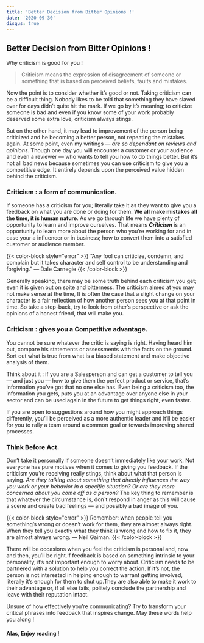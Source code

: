 ```yaml
---
title: 'Better Decision from Bitter Opinions !'
date: '2020-09-30'
disqus: true
---
```


## Better Decision from Bitter Opinions !
Why criticism is good for you !

> Criticism means the expression of disagreement of someone or something that is based on perceived beliefs, faults and mistakes.

Now the point is to consider whether it’s good or not. Taking criticism can be a difficult thing. Nobody likes to be told that something they have slaved over for days didn’t quite hit the mark. If we go by it’s meaning; to criticize someone is bad and even if you know some of your work probably deserved some extra love, criticism always stings.

But on the other hand, it may lead to improvement of the person being criticized and he becoming a better person, not repeating the mistakes again. At some point, even my writings — *are so dependant on reviews and opinions*. Though one day you will encounter a customer or your audience and even a reviewer — who wants to tell you how to do things better. But it’s not all bad news because sometimes you can use criticism to give you a competitive edge. It entirely depends upon the perceived value hidden behind the criticism.

### Criticism : a form of communication.
If someone has a criticism for you; literally take it as they want to give you a feedback on what you are done or doing for them. **We all make mistakes all the time, it is human nature**. As we go through life we have plenty of opportunity to learn and improve ourselves. That means ***Criticism*** is an opportunity to learn more about the person who you’re working for and in case your a influencer or in business; how to convert them into a satisfied customer or audience member.

{{< color-block style="error" >}}
“Any fool can criticize, condemn, and complain but it takes character and self control to be understanding and forgiving.” — Dale Carnegie
{{< /color-block >}}

Generally speaking, there may be some truth behind each criticism you get; even it is given out on spite and bitterness. The criticism aimed at you may not make sense at the time, It is often the case that a slight change on your character is a fair reflection of how another person sees you at that point in time. So take a step-back, try to look from other’s perspective or ask the opinions of a honest friend, that will make you.

### Criticism : gives you a Competitive advantage.
You cannot be sure whatever the critic is saying is right. Having heard him out, compare his statements or assessments with the facts on the ground. Sort out what is true from what is a biased statement and make objective analysis of them.

Think about it : if you are a Salesperson and can get a customer to tell you — and just you — how to give them the perfect product or service, that’s information you’ve got that no one else has. Even being a criticism too, the information you gets, puts you at an advantage over anyone else in your sector and can be used again in the future to get things right, even faster.

If you are open to suggestions around how you might approach things differently, you’ll be perceived as a more authentic leader and it’ll be easier for you to rally a team around a common goal or towards improving shared processes.

### Think Before Act.
Don’t take it personally if someone doesn’t immediately like your work. Not everyone has pure motives when it comes to giving you feedback. If the criticism you’re receiving really stings, think about what that person is saying. *Are they talking about something that directly influences the way you work or your behavior in a specific situation? Or are they more concerned about you come off as a person?* The key thing to remember is that whatever the circumstance is, don´t respond in anger as this will cause a scene and create bad feelings — and possibly a bad image of you.

{{< color-block style="error" >}}
Remember: when people tell you something’s wrong or doesn’t work for them, they are almost always right. When they tell you exactly what they think is wrong and how to fix it, they are almost always wrong. — Neil Gaiman.
{{< /color-block >}}

There will be occasions when you feel the criticism is personal and, now and then, you’ll be right.If feedback is based on something intrinsic to your personality, it’s not important enough to worry about. Criticism needs to be partnered with a solution to help you correct the action. If it’s not, the person is not interested in helping enough to warrant getting involved, literally it’s enough for them to shut up.They are also able to make it work to their advantage or, if all else fails, politely conclude the partnership and leave with their reputation intact.

Unsure of how effectively you’re communicating? Try to transform your critical phrases into feedback that inspires change. May these words help you along !

#### Alas, Enjoy reading !